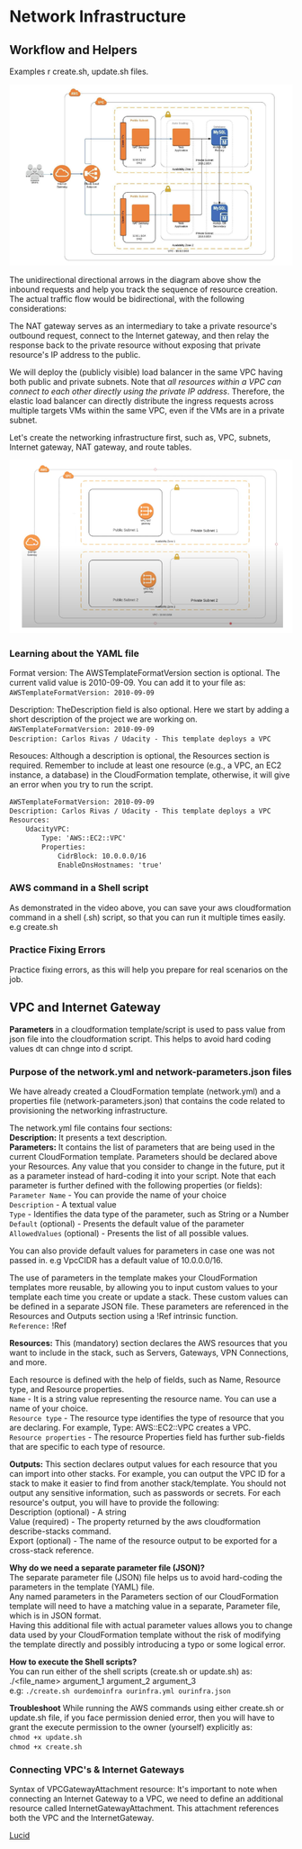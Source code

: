 # Network Infrastructure
## Workflow and Helpers
Examples r create.sh, update.sh files.  

![n1](n1.png?raw=true "n1")

The unidirectional directional arrows in the diagram above show the inbound requests and help you track the sequence of resource creation. The actual traffic flow would be bidirectional, with the following considerations:  

The NAT gateway serves as an intermediary to take a private resource's outbound request, connect to the Internet gateway, and then relay the response back to the private resource without exposing that private resource's IP address to the public.    

We will deploy the (publicly visible) load balancer in the same VPC having both public and private subnets. Note that *all resources within a VPC can connect to each other directly using the private IP address*. Therefore, the elastic load balancer can directly distribute the ingress requests across multiple targets VMs within the same VPC, even if the VMs are in a private subnet.  

Let's create the networking infrastructure first, such as, VPC, subnets, Internet gateway, NAT gateway, and route tables.  

![n2](n2.png?raw=true "n2")

### Learning about the YAML file
Format version: The AWSTemplateFormatVersion section is optional. The current valid value is 2010-09-09. You can add it to your file as:  
`AWSTemplateFormatVersion: 2010-09-09`  

Description: TheDescription field is also optional. Here we start by adding a short description of the project we are working on.  
`AWSTemplateFormatVersion: 2010-09-09`  
`Description: Carlos Rivas / Udacity - This template deploys a VPC`  

Resouces: Although a description is optional, the Resources section is required. Remember to include at least one resource (e.g., a VPC, an EC2 instance, a database) in the CloudFormation template, otherwise, it will give an error when you try to run the script.  

```
AWSTemplateFormatVersion: 2010-09-09
Description: Carlos Rivas / Udacity - This template deploys a VPC
Resources:
    UdacityVPC:
        Type: 'AWS::EC2::VPC'
        Properties:
            CidrBlock: 10.0.0.0/16
            EnableDnsHostnames: 'true'
```
### AWS command in a Shell script
As demonstrated in the video above, you can save your aws cloudformation command in a shell (.sh) script, so that you can run it multiple times easily. e.g create.sh  

### Practice Fixing Errors
Practice fixing errors, as this will help you prepare for real scenarios on the job.  

## VPC and Internet Gateway  
**Parameters** in a cloudformation template/script is used to pass value from json file into the cloudformation script. This helps to avoid hard coding values dt can chnge into d script.  

### Purpose of the network.yml and network-parameters.json files
We have already created a CloudFormation template (network.yml) and a properties file (network-parameters.json) that contains the code related to provisioning the networking infrastructure.  

The network.yml file contains four sections:  
**Description:** It presents a text description.  
**Parameters:** It contains the list of parameters that are being used in the current CloudFormation template. Parameters should be declared above your Resources. Any value that you consider to change in the future, put it as a parameter instead of hard-coding it into your script. Note that each parameter is further defined with the following properties (or fields):  
`Parameter Name` - You can provide the name of your choice  
`Description` - A textual value  
`Type` - Identifies the data type of the parameter, such as String or a Number  
`Default` (optional) - Presents the default value of the parameter  
`AllowedValues` (optional) - Presents the list of all possible values.  

You can also provide default values for parameters in case one was not passed in. e.g VpcCIDR has a default value of 10.0.0.0/16.  

The use of parameters in the template makes your CloudFormation templates more reusable, by allowing you to input custom values to your template each time you create or update a stack. These custom values can be defined in a separate JSON file. These parameters are referenced in the Resources and Outputs section using a !Ref intrinsic function.  
`Reference:` !Ref  

**Resources:** This (mandatory) section declares the AWS resources that you want to include in the stack, such as Servers, Gateways, VPN Connections, and more.  

Each resource is defined with the help of fields, such as Name, Resource type, and Resource properties.  
`Name` - It is a string value representing the resource name. You can use a name of your choice.  
`Resource type` - The resource type identifies the type of resource that you are declaring. For example, Type: AWS::EC2::VPC creates a VPC.  
`Resource properties` - The resource Properties field has further sub-fields that are specific to each type of resource.  

**Outputs:** This section declares output values for each resource that you can import into other stacks. For example, you can output the VPC ID for a stack to make it easier to find from another stack/template. You should not output any sensitive information, such as passwords or secrets. For each resource's output, you will have to provide the following:  
Description (optional) - A string  
Value (required) - The property returned by the aws cloudformation describe-stacks command.  
Export (optional) - The name of the resource output to be exported for a cross-stack reference.  

**Why do we need a separate parameter file (JSON)?**  
The separate parameter file (JSON) file helps us to avoid hard-coding the parameters in the template (YAML) file.  
Any named parameters in the Parameters section of our CloudFormation template will need to have a matching value in a separate, Parameter file, which is in JSON format.   
Having this additional file with actual parameter values allows you to change data used by your CloudFormation template without the risk of modifying the template directly and possibly introducing a typo or some logical error.  

**How to execute the Shell scripts?**  
You can run either of the shell scripts (create.sh or update.sh) as:
./<file_name> argument_1 argument_2 argument_3  
e.g: `./create.sh ourdemoinfra ourinfra.yml ourinfra.json`  

**Troubleshoot**
While running the AWS commands using either create.sh or update.sh file, if you face permission denied error, then you will have to grant the execute permission to the owner (yourself) explicitly as:  
`chmod +x update.sh`   
`chmod +x create.sh`   

### Connecting VPC's & Internet Gateways
Syntax of VPCGatewayAttachment resource: It's important to note when connecting an Internet Gateway to a VPC, we need to define an additional resource called InternetGatewayAttachment. This attachment references both the VPC and the InternetGateway.  
















<a href="https://www.lucidchart.com/" target="_blank">Lucid</a>